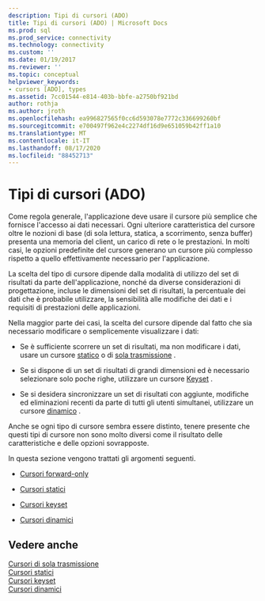 ```yaml
---
description: Tipi di cursori (ADO)
title: Tipi di cursori (ADO) | Microsoft Docs
ms.prod: sql
ms.prod_service: connectivity
ms.technology: connectivity
ms.custom: ''
ms.date: 01/19/2017
ms.reviewer: ''
ms.topic: conceptual
helpviewer_keywords:
- cursors [ADO], types
ms.assetid: 7cc01544-e814-403b-bbfe-a2750bf921bd
author: rothja
ms.author: jroth
ms.openlocfilehash: ea996827565f0cc6d593078e7772c336699260bf
ms.sourcegitcommit: e700497f962e4c2274df16d9e651059b42ff1a10
ms.translationtype: MT
ms.contentlocale: it-IT
ms.lasthandoff: 08/17/2020
ms.locfileid: "88452713"
---
```

# <a name="types-of-cursors-ado"></a>Tipi di cursori (ADO)
Come regola generale, l'applicazione deve usare il cursore più semplice che fornisce l'accesso ai dati necessari. Ogni ulteriore caratteristica del cursore oltre le nozioni di base (di sola lettura, statica, a scorrimento, senza buffer) presenta una memoria del client, un carico di rete o le prestazioni. In molti casi, le opzioni predefinite del cursore generano un cursore più complesso rispetto a quello effettivamente necessario per l'applicazione.  
  
 La scelta del tipo di cursore dipende dalla modalità di utilizzo del set di risultati da parte dell'applicazione, nonché da diverse considerazioni di progettazione, incluse le dimensioni del set di risultati, la percentuale dei dati che è probabile utilizzare, la sensibilità alle modifiche dei dati e i requisiti di prestazioni delle applicazioni.  
  
 Nella maggior parte dei casi, la scelta del cursore dipende dal fatto che sia necessario modificare o semplicemente visualizzare i dati:  
  
-   Se è sufficiente scorrere un set di risultati, ma non modificare i dati, usare un cursore [statico](../../../ado/guide/data/static-cursors.md) o di [sola trasmissione](../../../ado/guide/data/forward-only-cursors.md) .  
  
-   Se si dispone di un set di risultati di grandi dimensioni ed è necessario selezionare solo poche righe, utilizzare un cursore [Keyset](../../../ado/guide/data/keyset-cursors.md) .  
  
-   Se si desidera sincronizzare un set di risultati con aggiunte, modifiche ed eliminazioni recenti da parte di tutti gli utenti simultanei, utilizzare un cursore [dinamico](../../../ado/guide/data/dynamic-cursors.md) .  
  
 Anche se ogni tipo di cursore sembra essere distinto, tenere presente che questi tipi di cursore non sono molto diversi come il risultato delle caratteristiche e delle opzioni sovrapposte.  
  
 In questa sezione vengono trattati gli argomenti seguenti.  
  
-   [Cursori forward-only](../../../ado/guide/data/forward-only-cursors.md)  
  
-   [Cursori statici](../../../ado/guide/data/static-cursors.md)  
  
-   [Cursori keyset](../../../ado/guide/data/keyset-cursors.md)  
  
-   [Cursori dinamici](../../../ado/guide/data/dynamic-cursors.md)  
  
## <a name="see-also"></a>Vedere anche  
 [Cursori di sola trasmissione](../../../ado/guide/data/forward-only-cursors.md)   
 [Cursori statici](../../../ado/guide/data/static-cursors.md)   
 [Cursori keyset](../../../ado/guide/data/keyset-cursors.md)   
 [Cursori dinamici](../../../ado/guide/data/dynamic-cursors.md)
